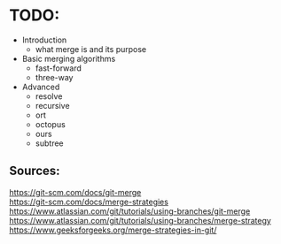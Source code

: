 # TODO:
* Introduction
  * what merge is and its purpose
* Basic merging algorithms
  * fast-forward
  * three-way
* Advanced
  * resolve
  * recursive
  * ort
  * octopus
  * ours
  * subtree


## Sources: 
https://git-scm.com/docs/git-merge  
https://git-scm.com/docs/merge-strategies  
https://www.atlassian.com/git/tutorials/using-branches/git-merge
https://www.atlassian.com/git/tutorials/using-branches/merge-strategy  
https://www.geeksforgeeks.org/merge-strategies-in-git/  

